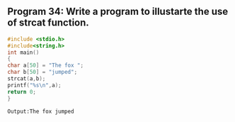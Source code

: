 ## Program 34: Write a program to illustarte the use of strcat function.
```C
#include <stdio.h>
#include<string.h>
int main()
{
char a[50] = "The fox ";
char b[50] = "jumped";
strcat(a,b);
printf("%s\n",a);
return 0;
}
```
```
Output:The fox jumped
```
